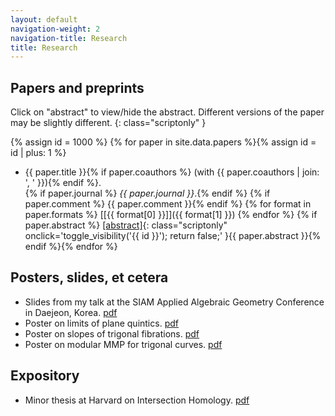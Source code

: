 ```yaml
---
layout: default
navigation-weight: 2
navigation-title: Research
title: Research
---
```


<script type="text/javascript">
<!--
function toggle_visibility(id) {
	var e = document.getElementById(id);
	if(e.style.display == 'block')
		e.style.display = 'none';
	else
		e.style.display = 'block';
	}
//-->
</script>

<noscript>
<style type="text/css">
<!-- 

.summary{
	display: block;
}
	
.scriptonly{
  display: none;
}
-->
</style>
</noscript>
	

## Papers and preprints

Click on "abstract" to view/hide the abstract. Different versions of the paper may be slightly different.
{: class="scriptonly" }

{% assign id = 1000 %}
{% for paper in site.data.papers %}{% assign id = id | plus: 1 %}
* {{ paper.title }}{% if paper.coauthors %} (with {{ paper.coauthors | join: ', ' }}){% endif %}.  
{% if paper.journal %} *{{ paper.journal }}*.{% endif %}  {% if paper.comment %} {{ paper.comment }}{% endif %} {% for format in paper.formats %} [\[{{ format[0] }}\]]({{ format[1] }}) {% endfor %} {% if paper.abstract %} [\[abstract\]](#){: class="scriptonly" onclick='toggle_visibility(\'{{ id }}\'); return false;' }<span id="{{ id }}" class="summary">{{ paper.abstract }}</span>{% endif %}{% endfor %}


## Posters, slides, et cetera

* Slides from my talk at the SIAM Applied Algebraic Geometry Conference in Daejeon, Korea. [pdf](siam_talk.pdf)
* Poster on limits of plane quintics. [pdf](papers/quintics_poster.pdf)
* Poster on slopes of trigonal fibrations. [pdf](papers/slopes_poster.pdf)
* Poster on modular MMP for trigonal curves. [pdf](papers/trig_poster.pdf)

## Expository

* Minor thesis at Harvard on Intersection Homology. [pdf](papers/anandrd_minor_thesis.pdf)
